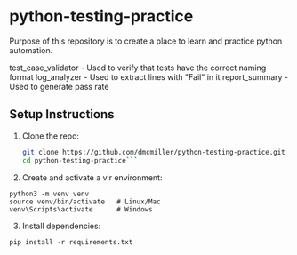 # python-testing-practice

Purpose of this repository is to create a place to learn and practice python automation.

test_case_validator - Used to verify that tests have the correct naming format
log_analyzer - Used to extract lines with "Fail" in it
report_summary - Used to generate pass rate
## Setup Instructions

1. Clone the repo:
   ```bash
   git clone https://github.com/dmcmiller/python-testing-practice.git
   cd python-testing-practice```

2. Create and activate a vir environment:
```
python3 -m venv venv
source venv/bin/activate   # Linux/Mac
venv\Scripts\activate      # Windows
```

3. Install dependencies:
```
pip install -r requirements.txt
```

